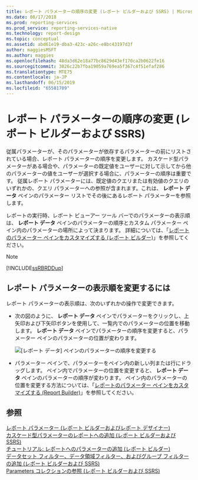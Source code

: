 ```yaml
---
title: レポート パラメーターの順序の変更 (レポート ビルダーおよび SSRS) | Microsoft Docs
ms.date: 08/17/2018
ms.prod: reporting-services
ms.prod_service: reporting-services-native
ms.technology: report-design
ms.topic: conceptual
ms.assetid: abd61e19-dba3-423c-a26c-e8bc43197d3f
author: maggiesMSFT
ms.author: maggies
ms.openlocfilehash: 48da3d62e18a77bc8629d43ef170ca2b0622fe16
ms.sourcegitcommit: 3026c22b7fba19059a769ea5f367c4f51efaf286
ms.translationtype: MTE75
ms.contentlocale: ja-JP
ms.lasthandoff: 06/15/2019
ms.locfileid: "65581709"
---
```

# <a name="change-the-order-of-a-report-parameter-report-builder-and-ssrs"></a>レポート パラメーターの順序の変更 (レポート ビルダーおよび SSRS)
  従属パラメーターが、そのパラメーターが依存するパラメーターの前にリストされている場合、レポート パラメーターの順序を変更します。 カスケード型パラメーターがある場合や、パラメーターの既定値をユーザーに対して示してから他のパラメーターの値をユーザーが選択する場合に、パラメーターの順序は重要です。 従属レポート パラメーターには、既定値のクエリまたは有効値のクエリのいずれかの、クエリ パラメーターへの参照が含まれます。これは、 **レポート データ** ペインのパラメーター リストでその後にあるレポート パラメーターを参照します。  
  
 レポートの実行時、レポート ビューアー ツール バーでのパラメーターの表示順は、 **レポート データ** ペインのパラメーターの順序とカスタム パラメーター ペイン内のパラメーターの場所によって決まります。 詳細については、「[レポートのパラメーター ペインをカスタマイズする &#40;レポート ビルダー&#41;](../../reporting-services/report-design/customize-the-parameters-pane-in-a-report-report-builder.md)」を参照してください。  
  
> [!NOTE]  
>  [!INCLUDE[ssRBRDDup](../../includes/ssrbrddup-md.md)]  
  
## <a name="to-change-the-order-of-report-parameters"></a>レポート パラメーターの表示順を変更するには  
  
レポート パラメーターの表示順は、次のいずれかの操作で変更できます。  
  
-   次の図のように、 **レポート データ** ペインでパラメーターをクリックし、上矢印および下矢印ボタンを使用して、一覧内でのパラメーターの位置を移動します。  **レポート データ** ペインでパラメーターの順序を変更すると、パラメーター ペインのパラメーターの位置が変わります。  
  
     ![[レポート データ] ペインのパラメーターの順序を変更する](../../reporting-services/report-design/media/ssrs-changeorderofparameters-reportdata.png "[レポート データ] ペインのパラメーターの順序を変更する")  
  
-   パラメーター ペインで、パラメーターをペイン内の新しい列または行にドラッグします。 ペイン内でパラメーターの位置を変更すると、 **レポート データ** ペインのパラメーターの順序が変わります。 ペイン内のパラメーターの位置を変更する方法については、「[レポートのパラメーター ペインをカスタマイズする &#40;Report Builder&#41;](../../reporting-services/report-design/customize-the-parameters-pane-in-a-report-report-builder.md)」を参照してください。  
  
## <a name="see-also"></a>参照  
 [レポート パラメーター (レポート ビルダーおよびレポート デザイナー)](../../reporting-services/report-design/report-parameters-report-builder-and-report-designer.md)   
 [カスケード型パラメーターのレポートへの追加 (レポート ビルダーおよび SSRS)](../../reporting-services/report-design/add-cascading-parameters-to-a-report-report-builder-and-ssrs.md)   
 [チュートリアル: レポートへのパラメーターの追加 &#40;レポート ビルダー&#41;](../../reporting-services/tutorial-add-a-parameter-to-your-report-report-builder.md)   
 [データセット フィルター、データ領域フィルター、およびグループ フィルターの追加 (レポート ビルダーおよび SSRS)](../../reporting-services/report-design/add-dataset-filters-data-region-filters-and-group-filters.md)   
 [Parameters コレクションの参照 &#40;レポート ビルダーおよび SSRS&#41;](../../reporting-services/report-design/built-in-collections-parameters-collection-references-report-builder.md)  
  
  
